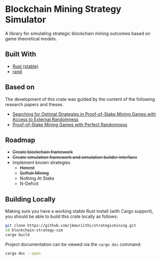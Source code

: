 # Blockchain Mining Strategy Simulator

A library for simulating strategic blockchain mining outcomes based on game theoretical models. 

## Built With
- [Rust (stable)](https://www.rust-lang.org/)
- [rand](https://docs.rs/rand/latest/rand/)

## Based on
The development of this crate was guided by the content of the following
research papers and theses.
- [Searching for Optimal Strategies in Proof-of-Stake Mining Games with Access to External Randomness](https://thesis.anthonyhein.com/)
- [Proof-of-Stake Mining Games with Perfect
Randomness](https://arxiv.org/abs/2107.04069)

## Roadmap
- ~~Create blockchain framework~~
- ~~Create simulation framework and simulation builder interface~~
- Implement known strategies
  - ~~Honest~~
  - ~~Selfish Mining~~
  - Nothing At Stake
  - N-Deficit

## Building Locally
Making sure you have a working stable Rust install (with Cargo support), you
should be able to build this crate locally as follows:
```bash
git clone https://github.com/jkmuriithi/strategicmining.git
cd blockchain-strategy-sim
cargo build
```

Project documentation can be viewed via the `cargo doc` command:
```bash
cargo doc --open
```
